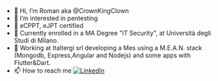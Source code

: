 - 👋 Hi, I’m Roman aka @CrownKingClown
- 👀 I’m interested in pentesting
- 🙌 eCPPT, eJPT certified
- 🌱 Currently enrolled in a MA Degree "IT Security", at Università degli Studi di Milano.
- 💞️ Working at Italtergi srl developing a Mes using a M.E.A.N. stack (Mongodb, Express,Angular and Nodejs) and some apps with Flutter&Dart.
- 📫 How to reach me [![LinkedIn](https://img.shields.io/badge/linkedin-%230077B5.svg?style=for-the-badge&logo=linkedin&logoColor=white)](https://www.linkedin.com/in/romankis/)
